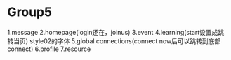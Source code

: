 # Group5
1.message
2.homepage(login还在，joinus)
3.event
4.learning(start设置成跳转当页)
       style02的字体
5.global connections(connect now后可以跳转到底部connect)
6.profile
7.resource